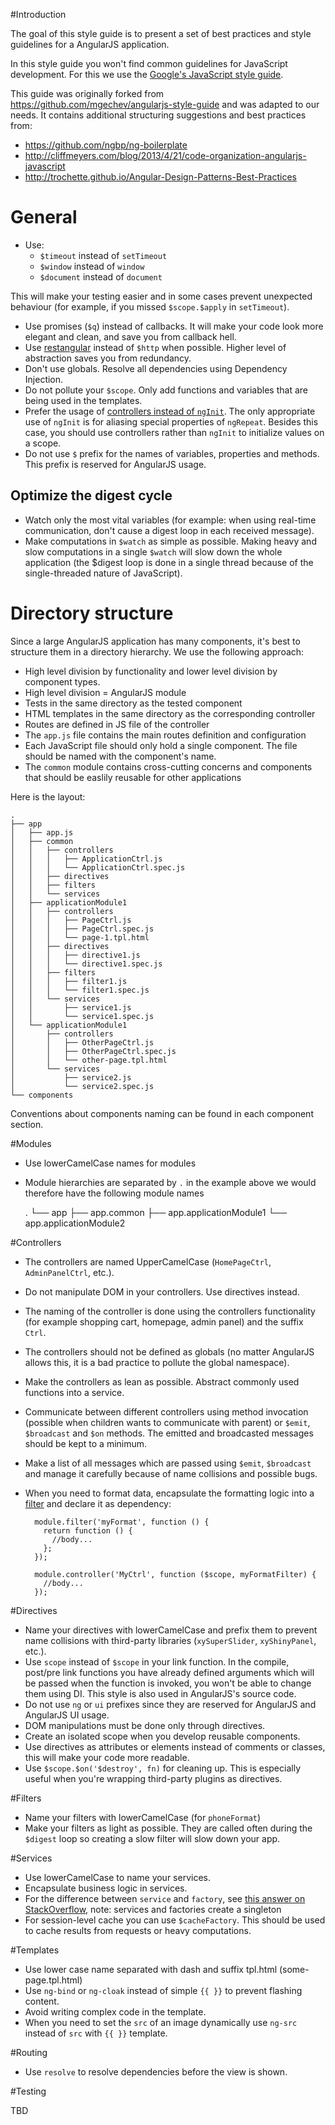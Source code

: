 #Introduction

The goal of this style guide is to present a set of best practices and style guidelines for a AngularJS application.

In this style guide you won't find common guidelines for JavaScript development. For this we use the [Google's JavaScript style guide](http://google-styleguide.googlecode.com/svn/trunk/javascriptguide.xml).

This guide was originally forked from https://github.com/mgechev/angularjs-style-guide and was adapted to our needs. It contains additional structuring suggestions and best practices from:
* https://github.com/ngbp/ng-boilerplate
* http://cliffmeyers.com/blog/2013/4/21/code-organization-angularjs-javascript
* http://trochette.github.io/Angular-Design-Patterns-Best-Practices

# General 

* Use:
    * `$timeout` instead of `setTimeout`
    * `$window` instead of `window`
    * `$document` instead of `document`

This will make your testing easier and in some cases prevent unexpected behaviour (for example, if you missed `$scope.$apply` in `setTimeout`).

* Use promises (`$q`) instead of callbacks. It will make your code look more elegant and clean, and save you from callback hell.
* Use [restangular](https://github.com/mgonto/restangular) instead of `$http` when possible. Higher level of abstraction saves you from redundancy.
* Don't use globals. Resolve all dependencies using Dependency Injection.
* Do not pollute your `$scope`. Only add functions and variables that are being used in the templates.
* Prefer the usage of [controllers instead of `ngInit`](https://github.com/angular/angular.js/pull/4366/files). The only appropriate use of `ngInit` is for aliasing special properties of `ngRepeat`. Besides this case, you should use controllers rather than `ngInit` to initialize values on a scope.
* Do not use `$` prefix for the names of variables, properties and methods. This prefix is reserved for AngularJS usage.

## Optimize the digest cycle

* Watch only the most vital variables (for example: when using real-time communication, don't cause a digest loop in each received message).
* Make computations in `$watch`  as simple as possible. Making heavy and slow computations in a single `$watch` will slow down the whole application (the $digest loop is done in a single thread because of the single-threaded nature of JavaScript).

# Directory structure

Since a large AngularJS application has many components, it's best to structure them in a directory hierarchy.
We use the following approach:

* High level division by functionality and lower level division by component types.
* High level division = AngularJS module
* Tests in the same directory as the tested component
* HTML templates in the same directory as the corresponding controller
* Routes are defined in JS file of the controller
* The `app.js` file contains the main routes definition and configuration
* Each JavaScript file should only hold a single component. The file should be named with the component's name.
* The `common` module contains cross-cutting concerns and components that should be easlily reusable for other applications

Here is the layout:

    .
    ├── app
    │   ├── app.js
    │   ├── common
    │   │   ├── controllers
    │   │   │   ├── ApplicationCtrl.js
    │   │   │   └── ApplicationCtrl.spec.js
    │   │   ├── directives
    │   │   ├── filters
    │   │   └── services
    │   ├── applicationModule1
    │   │   ├── controllers
    │   │   │   ├── PageCtrl.js
    │   │   │   ├── PageCtrl.spec.js
    │   │   │   └── page-1.tpl.html
    │   │   ├── directives
    │   │   │   ├── directive1.js
    │   │   │   └── directive1.spec.js
    │   │   ├── filters
    │   │   │   ├── filter1.js
    │   │   │   └── filter1.spec.js
    │   │   └── services
    │   │       ├── service1.js
    │   │       └── service1.spec.js
    │   └── applicationModule1
    │       ├── controllers
    │       │   ├── OtherPageCtrl.js
    │       │   ├── OtherPageCtrl.spec.js
    │       │   └── other-page.tpl.html
    │       └── services
    │           ├── service2.js
    │           └── service2.spec.js
    └── components


Conventions about components naming can be found in each component section.

#Modules
* Use lowerCamelCase names for modules
* Module hierarchies are separated by `.` in the example above we would therefore have the following module names


    .
    └── app
        ├── app.common
        ├── app.applicationModule1
        └── app.applicationModule2


#Controllers

* The controllers are named UpperCamelCase (`HomePageCtrl`, `AdminPanelCtrl`, etc.).
* Do not manipulate DOM in your controllers. Use directives instead.
* The naming of the controller is done using the controllers functionality (for example shopping cart, homepage, admin panel) and the suffix `Ctrl`.
* The controllers should not be defined as globals (no matter AngularJS allows this, it is a bad practice to pollute the global namespace).
* Make the controllers as lean as possible. Abstract commonly used functions into a service.
* Communicate between different controllers using method invocation (possible when children wants to communicate with parent) or `$emit`, `$broadcast` and `$on` methods. The emitted and broadcasted messages should be kept to a minimum.
* Make a list of all messages which are passed using `$emit`, `$broadcast` and manage it carefully because of name collisions and possible bugs.
* When you need to format data, encapsulate the formatting logic into a [filter](#filters) and declare it as dependency:


        module.filter('myFormat', function () {
          return function () {
            //body...
          };
        });

        module.controller('MyCtrl', function ($scope, myFormatFilter) {
          //body...
        });

#Directives

* Name your directives with lowerCamelCase and prefix them to prevent name collisions with third-party libraries (`xySuperSlider`, `xyShinyPanel`, etc.).
* Use `scope` instead of `$scope` in your link function. In the compile, post/pre link functions you have already defined arguments which will be passed when the function is invoked, you won't be able to change them using DI. This style is also used in AngularJS's source code.
* Do not use `ng` or `ui` prefixes since they are reserved for AngularJS and AngularJS UI usage.
* DOM manipulations must be done only through directives.
* Create an isolated scope when you develop reusable components.
* Use directives as attributes or elements instead of comments or classes, this will make your code more readable.
* Use `$scope.$on('$destroy', fn)` for cleaning up. This is especially useful when you're wrapping third-party plugins as directives.

#Filters

* Name your filters with lowerCamelCase (for `phoneFormat`)
* Make your filters as light as possible. They are called often during the `$digest` loop so creating a slow filter will slow down your app.

#Services

* Use lowerCamelCase to name your services.
* Encapsulate business logic in services.
* For the difference between `service` and `factory`, see [this answer on StackOverflow](http://stackoverflow.com/questions/13762228/confused-about-service-vs-factory/13763886#13763886), note: services and factories create a singleton
* For session-level cache you can use `$cacheFactory`. This should be used to cache results from requests or heavy computations.

#Templates

* Use lower case name separated with dash and suffix tpl.html (some-page.tpl.html)
* Use `ng-bind` or `ng-cloak` instead of simple `{{ }}` to prevent flashing content.
* Avoid writing complex code in the template.
* When you need to set the `src` of an image dynamically use `ng-src` instead of `src` with `{{ }}` template.

#Routing

* Use `resolve` to resolve dependencies before the view is shown.

#Testing

TBD
